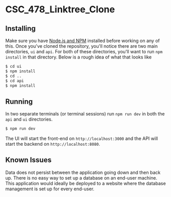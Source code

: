 # CSC_478_Linktree_Clone

## Installing

Make sure you have [Node.js and NPM](https://nodejs.org) installed before working on any of this.
Once you've cloned the repository, you'll notice there are two main directories, `ui` and `api`.
For both of these directories, you'll want to run `npm install` in that directory. Below is a rough
idea of what that looks like

```bash
$ cd ui
$ npm install
$ cd ..
$ cd api
$ npm install
```

## Running

In two separate terminals (or terminal sessions) run `npm run dev` in both the `api` and `ui` directories.

```bash
$ npm run dev
```

The UI will start the front-end on `http://localhost:3000` and the API will start the backend on `http://localhost:8080`.

## Known Issues

Data does not persist between the application going down and then back up. There is no easy way to set up a database
on an end-user machine. This application would ideally be deployed to a website where the database management is set up
for every end-user.